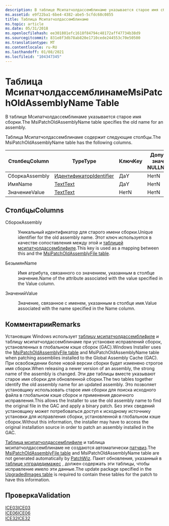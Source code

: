 ```yaml
---
description: В таблице Мсипатчолдассемблинаме указывается старое имя сборки.
ms.assetid: e9f22ba1-6be4-4382-abe5-5cfdc68c0855
title: Таблица Мсипатчолдассемблинаме
ms.topic: article
ms.date: 05/31/2018
ms.openlocfilehash: ee301801efc1618f84794c48172aff47734b38d9
ms.sourcegitcommit: 831e8f3db78ab820e1710cede244553c70e50500
ms.translationtype: MT
ms.contentlocale: ru-RU
ms.lasthandoff: 01/08/2021
ms.locfileid: "104347345"
---
```

# <a name="msipatcholdassemblyname-table"></a><span data-ttu-id="f4381-103">Таблица Мсипатчолдассемблинаме</span><span class="sxs-lookup"><span data-stu-id="f4381-103">MsiPatchOldAssemblyName Table</span></span>

<span data-ttu-id="f4381-104">В таблице Мсипатчолдассемблинаме указывается старое имя сборки.</span><span class="sxs-lookup"><span data-stu-id="f4381-104">The MsiPatchOldAssemblyName table specifies the old name for an assembly.</span></span>

<span data-ttu-id="f4381-105">Таблица Мсипатчолдассемблинаме содержит следующие столбцы.</span><span class="sxs-lookup"><span data-stu-id="f4381-105">The MsiPatchOldAssemblyName table has the following columns.</span></span>



| <span data-ttu-id="f4381-106">Столбец</span><span class="sxs-lookup"><span data-stu-id="f4381-106">Column</span></span>   | <span data-ttu-id="f4381-107">Type</span><span class="sxs-lookup"><span data-stu-id="f4381-107">Type</span></span>                         | <span data-ttu-id="f4381-108">Ключ</span><span class="sxs-lookup"><span data-stu-id="f4381-108">Key</span></span> | <span data-ttu-id="f4381-109">Допускает значения NULL</span><span class="sxs-lookup"><span data-stu-id="f4381-109">Nullable</span></span> |
|----------|------------------------------|-----|----------|
| <span data-ttu-id="f4381-110">Сборка</span><span class="sxs-lookup"><span data-stu-id="f4381-110">Assembly</span></span> | [<span data-ttu-id="f4381-111">Идентификатор</span><span class="sxs-lookup"><span data-stu-id="f4381-111">Identifier</span></span>](identifier.md) | <span data-ttu-id="f4381-112">Да</span><span class="sxs-lookup"><span data-stu-id="f4381-112">Y</span></span>   | <span data-ttu-id="f4381-113">Нет</span><span class="sxs-lookup"><span data-stu-id="f4381-113">N</span></span>        |
| <span data-ttu-id="f4381-114">Имя</span><span class="sxs-lookup"><span data-stu-id="f4381-114">Name</span></span>     | [<span data-ttu-id="f4381-115">Text</span><span class="sxs-lookup"><span data-stu-id="f4381-115">Text</span></span>](text.md)             | <span data-ttu-id="f4381-116">Да</span><span class="sxs-lookup"><span data-stu-id="f4381-116">Y</span></span>   | <span data-ttu-id="f4381-117">Нет</span><span class="sxs-lookup"><span data-stu-id="f4381-117">N</span></span>        |
| <span data-ttu-id="f4381-118">Значение</span><span class="sxs-lookup"><span data-stu-id="f4381-118">Value</span></span>    | [<span data-ttu-id="f4381-119">Text</span><span class="sxs-lookup"><span data-stu-id="f4381-119">Text</span></span>](text.md)             | <span data-ttu-id="f4381-120">Нет</span><span class="sxs-lookup"><span data-stu-id="f4381-120">N</span></span>   | <span data-ttu-id="f4381-121">Нет</span><span class="sxs-lookup"><span data-stu-id="f4381-121">N</span></span>        |



 

## <a name="columns"></a><span data-ttu-id="f4381-122">Столбцы</span><span class="sxs-lookup"><span data-stu-id="f4381-122">Columns</span></span>

<dl> <dt>

<span data-ttu-id="f4381-123"><span id="Assembly"></span><span id="assembly"></span><span id="ASSEMBLY"></span>Сборок</span><span class="sxs-lookup"><span data-stu-id="f4381-123"><span id="Assembly"></span><span id="assembly"></span><span id="ASSEMBLY"></span>Assembly</span></span>
</dt> <dd>

<span data-ttu-id="f4381-124">Уникальный идентификатор для старого имени сборки.</span><span class="sxs-lookup"><span data-stu-id="f4381-124">Unique identifier for the old assembly name.</span></span> <span data-ttu-id="f4381-125">Этот ключ используется в качестве сопоставления между этой и [таблицей мсипатчолдассемблифиле](msipatcholdassemblyfile-table.md).</span><span class="sxs-lookup"><span data-stu-id="f4381-125">This key is used as a mapping between this and the [MsiPatchOldAssemblyFile table](msipatcholdassemblyfile-table.md).</span></span>

</dd> <dt>

<span data-ttu-id="f4381-126"><span id="Name"></span><span id="name"></span><span id="NAME"></span>Безымян</span><span class="sxs-lookup"><span data-stu-id="f4381-126"><span id="Name"></span><span id="name"></span><span id="NAME"></span>Name</span></span>
</dt> <dd>

<span data-ttu-id="f4381-127">Имя атрибута, связанного со значением, указанным в столбце значение.</span><span class="sxs-lookup"><span data-stu-id="f4381-127">Name of the attribute associated with the value specified in the Value column.</span></span>

</dd> <dt>

<span data-ttu-id="f4381-128"><span id="Value"></span><span id="value"></span><span id="VALUE"></span>Значений</span><span class="sxs-lookup"><span data-stu-id="f4381-128"><span id="Value"></span><span id="value"></span><span id="VALUE"></span>Value</span></span>
</dt> <dd>

<span data-ttu-id="f4381-129">Значение, связанное с именем, указанным в столбце имя.</span><span class="sxs-lookup"><span data-stu-id="f4381-129">Value associated with the name specified in the Name column.</span></span>

</dd> </dl>

## <a name="remarks"></a><span data-ttu-id="f4381-130">Комментарии</span><span class="sxs-lookup"><span data-stu-id="f4381-130">Remarks</span></span>

<span data-ttu-id="f4381-131">Установщик Windows использует [таблицу мсипатчолдассемблифиле](msipatcholdassemblyfile-table.md) и таблицу мсипатчолдассемблинаме при установке исправлений сборок, установленных в глобальном кэше сборок (GAC).</span><span class="sxs-lookup"><span data-stu-id="f4381-131">Windows Installer uses the [MsiPatchOldAssemblyFile table](msipatcholdassemblyfile-table.md) and MsiPatchOldAssemblyName table when patching assemblies installed to the Global Assembly Cache (GAC).</span></span> <span data-ttu-id="f4381-132">При освобождении более новой версии сборки будет изменено строгое имя сборки.</span><span class="sxs-lookup"><span data-stu-id="f4381-132">When releasing a newer version of an assembly, the strong name of the assembly is changed.</span></span> <span data-ttu-id="f4381-133">Эти две таблицы вместе указывают старое имя сборки для обновленной сборки.</span><span class="sxs-lookup"><span data-stu-id="f4381-133">The two tables together identify the old assembly name for an updated assembly.</span></span> <span data-ttu-id="f4381-134">Это позволяет установщику использовать старое имя сборки для поиска исходного файла в глобальном кэше сборок и применения двоичного исправления.</span><span class="sxs-lookup"><span data-stu-id="f4381-134">This allows the Installer to use the old assembly name to find the original file in the GAC and apply a binary patch.</span></span> <span data-ttu-id="f4381-135">Без этих сведений установщику может потребоваться доступ к исходному источнику установки для исправления сборки, установленной в глобальном кэше сборок.</span><span class="sxs-lookup"><span data-stu-id="f4381-135">Without this information, the installer may have to access the original installation source in order to patch an assembly installed in the GAC.</span></span>

<span data-ttu-id="f4381-136">[Таблица мсипатчолдассемблифиле](msipatcholdassemblyfile-table.md) и таблица мсипатчолдассемблинаме не создаются автоматически [патчвиз](patchwiz-dll.md).</span><span class="sxs-lookup"><span data-stu-id="f4381-136">The [MsiPatchOldAssemblyFile table](msipatcholdassemblyfile-table.md) and MsiPatchOldAssemblyName table are not generated automatically by [PatchWiz](patchwiz-dll.md).</span></span> <span data-ttu-id="f4381-137">Пакет обновления, указанный в [таблице упградедимажес](upgradedimages-table-patchwiz-dll-.md) , должен содержать эти таблицы, чтобы исправление имело эти данные.</span><span class="sxs-lookup"><span data-stu-id="f4381-137">The update package specified in the [UpgradedImages table](upgradedimages-table-patchwiz-dll-.md) is required to contain these tables for the patch to have this information.</span></span>

## <a name="validation"></a><span data-ttu-id="f4381-138">Проверка</span><span class="sxs-lookup"><span data-stu-id="f4381-138">Validation</span></span>

<dl>

[<span data-ttu-id="f4381-139">ICE03</span><span class="sxs-lookup"><span data-stu-id="f4381-139">ICE03</span></span>](ice03.md)  
[<span data-ttu-id="f4381-140">ICE06</span><span class="sxs-lookup"><span data-stu-id="f4381-140">ICE06</span></span>](ice06.md)  
[<span data-ttu-id="f4381-141">ICE32</span><span class="sxs-lookup"><span data-stu-id="f4381-141">ICE32</span></span>](ice32.md)  
</dl>

 

 



